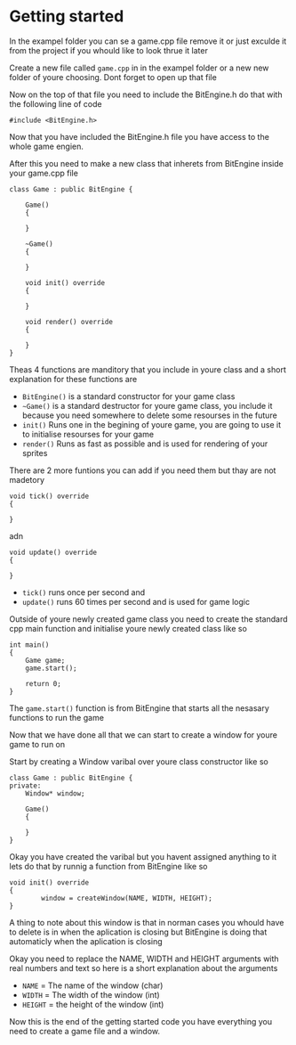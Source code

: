 # Getting started

In the exampel folder you can se a game.cpp file remove it or just exculde it from the project if you whould like to look thrue it later

Create a new file called ```game.cpp``` in in the exampel folder or a new new folder of youre choosing. Dont forget to open up that file

Now on the top of that file you need to include the BitEngine.h do that with the following line of code

```
#include <BitEngine.h>
```

Now that you have included the BitEngine.h file you have access to the whole game engien.

After this you need to make a new class that inherets from BitEngine inside your game.cpp file

```
class Game : public BitEngine {
	
	Game()
	{
	
	}
	
	~Game()
	{
		
	}
	
	void init() override 
	{
	
	}
	
	void render() override 
	{
	
	}
}
```

Theas 4 functions are manditory that you include in youre class and a short explanation for these functions are
* ```BitEngine()``` is a standard constructor for your game class
* ```~Game()``` is a standard destructor for youre game class, you include it because you need somewhere to delete some resourses in the future
* ```init()``` Runs one in the begining of youre game, you are going to use it to initialise resourses for your game
* ```render()``` Runs as fast as possible and is used for rendering of your sprites

There are 2 more funtions you can add if you need them but thay are not madetory 

```
void tick() override 
{

}
```
adn
```
void update() override 
{

}
```

* ```tick()``` runs once per second
and
* ```update()``` runs 60 times per second and is used for game logic

Outside of youre newly created game class you need to create the standard cpp main function and initialise youre newly created class like so

```
int main()
{
	Game game;
	game.start();
	
	return 0;
}
```

The ```game.start()``` function is from BitEngine that starts all the nesasary functions to run the game

Now that we have done all that we can start to create a window for youre game to run on

Start by creating a Window varibal over youre class constructor like so

```
class Game : public BitEngine {	
private:
	Window* window;
	
	Game()
	{
	
	}
}
```

Okay you have created the varibal but you havent assigned anything to it lets do that by runnig a function from BitEngine like so

```
void init() override 
{
		window = createWindow(NAME, WIDTH, HEIGHT);
}
```

A thing to note about this window is that in norman cases you whould have to delete is in when the aplication is closing but BitEngine is doing that automaticly when the aplication is closing

Okay you need to replace the NAME, WIDTH and HEIGHT arguments with real numbers and text so here is a short explanation about the arguments

* ```NAME``` = The name of the window (char)
* ```WIDTH``` = The width of the window (int)
* ```HEIGHT``` = the height of the window (int)

Now this is the end of the getting started code you have everything you need to create a game file and a window.